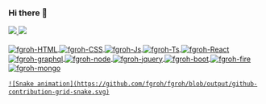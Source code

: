 ### Hi there 👋

 <div>
  <a href="https://github.com/fgroh">
  <img height="180em" src="https://github-readme-stats.vercel.app/api?username=fgroh&show_icons=true&theme=dracula&include_all_commits=true&count_private=true"/>
  <img height="180em" src="https://github-readme-stats.vercel.app/api/top-langs/?username=fgroh&layout=compact&langs_count=7&theme=dracula"/>
</div>
  
<div style="display: inline_block"><br>
    <img align="center" alt="fgroh-HTML" width="40" src="https://cdn.jsdelivr.net/gh/devicons/devicon/icons/html5/html5-plain-wordmark.svg">
    <img align="center" alt="fgroh-CSS" width="40" src="https://cdn.jsdelivr.net/gh/devicons/devicon/icons/css3/css3-plain-wordmark.svg">
    <img align="center" alt="fgroh-Js" width="40" src="https://cdn.jsdelivr.net/gh/devicons/devicon/icons/javascript/javascript-original.svg">
    <img align="center" alt="fgroh-Ts" width="40" src="https://cdn.jsdelivr.net/gh/devicons/devicon/icons/typescript/typescript-original.svg">
    <img align="center" alt="fgroh-React" width="40" src="https://cdn.jsdelivr.net/gh/devicons/devicon/icons/react/react-original-wordmark.svg">
    <img align="center" alt="fgroh-graphql" width="40" src="https://cdn.jsdelivr.net/gh/devicons/devicon/icons/graphql/graphql-plain-wordmark.svg">
    <img align="center" alt="fgroh-node" width="40" src="https://cdn.jsdelivr.net/gh/devicons/devicon/icons/nodejs/nodejs-original.svg">
    <img align="center" alt="fgroh-jquery" width="40" src="https://cdn.jsdelivr.net/gh/devicons/devicon/icons/jquery/jquery-original-wordmark.svg">
    <img align="center" alt="fgroh-boot" width="40" src="https://cdn.jsdelivr.net/gh/devicons/devicon/icons/bootstrap/bootstrap-plain-wordmark.svg">
    <img align="center" alt="fgroh-fire" width="40" src="https://cdn.jsdelivr.net/gh/devicons/devicon/icons/firebase/firebase-plain-wordmark.svg">
    <img align="center" alt="fgroh-mongo" width="40" src="https://cdn.jsdelivr.net/gh/devicons/devicon/icons/mongodb/mongodb-original-wordmark.svg">

    ![Snake animation](https://github.com/fgroh/fgroh/blob/output/github-contribution-grid-snake.svg)
  </div>
  
<!--
**fgroh/fgroh** is a ✨ _special_ ✨ repository because its `README.md` (this file) appears on your GitHub profile.

Here are some ideas to get you started:

- 🔭 I’m currently working on ...
- 🌱 I’m currently learning ...
- 👯 I’m looking to collaborate on ...
- 🤔 I’m looking for help with ...
- 💬 Ask me about ...
- 📫 How to reach me: ...
- 😄 Pronouns: ...
- ⚡ Fun fact: ...
-->
